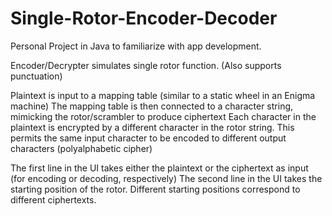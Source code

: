 # Single-Rotor-Encoder-Decoder
Personal Project in Java to familiarize with app development.

Encoder/Decrypter simulates single rotor function. (Also supports punctuation)

Plaintext is input to a mapping table (similar to a static wheel in an Enigma machine)
The mapping table is then connected to a character string, mimicking the rotor/scrambler to produce ciphertext
Each character in the plaintext is encrypted by a different character in the rotor string.
This permits the same input character to be encoded to different output characters (polyalphabetic cipher)

The first line in the UI takes either the plaintext or the ciphertext as input (for encoding or decoding, respectively)
The second line in the UI takes the starting position of the rotor. Different starting positions correspond to different ciphertexts.
